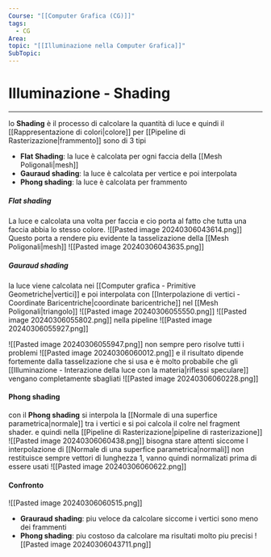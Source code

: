 ```yaml
---
Course: "[[Computer Grafica (CG)]]"
tags:
  - CG
Area: 
topic: "[[Illuminazione nella Computer Grafica]]"
SubTopic:
---
```


# Illuminazione - Shading
---
lo __Shading__ è il processo di calcolare la quantità di luce e quindi il [[Rappresentazione di colori|colore]] per [[Pipeline di Rasterizazione|frammento]] sono di 3 tipi
- __Flat Shading__: la luce è calcolata per ogni faccia della [[Mesh Poligonali|mesh]]
- __Gauraud shading__: la luce è calcolata per vertice e poi interpolata
- __Phong shading__: la luce è calcolata per frammento


##### Flat shading
La luce e calcolata una volta per faccia e cio porta al fatto che tutta una faccia abbia lo stesso colore.
![[Pasted image 20240306043614.png]]
Questo porta a rendere piu evidente la tasselizazione della [[Mesh Poligonali|mesh]]
![[Pasted image 20240306043635.png]]

##### Gauraud shading
la luce viene calcolata nei [[Computer grafica - Primitive Geometriche|vertici]] e poi interpolata con [[Interpolazione di vertici - Coordinate Baricentriche|coordinate baricentriche]] nel [[Mesh Poligonali|triangolo]]
![[Pasted image 20240306055550.png]]
![[Pasted image 20240306055802.png]]
nella pipeline 
![[Pasted image 20240306055927.png]]

![[Pasted image 20240306055947.png]]
non sempre pero risolve tutti i problemi 
![[Pasted image 20240306060012.png]]
e il risultato dipende fortemente dalla tasselizazione che si usa e è molto probabile che gli [[Illuminazione - Interazione della luce con la materia|riflessi speculare]] vengano completamente sbagliati
![[Pasted image 20240306060228.png]]



#### Phong shading
con il __Phong shading__ si interpola la [[Normale di una superfice parametrica|normale]] tra i vertici e si poi calcola il colre nel fragment shader.
e quindi nella [[Pipeline di Rasterizazione|pipeline di rasterizazione]]
![[Pasted image 20240306060438.png]]
bisogna stare attenti siccome l interpolazione di [[Normale di una superfice parametrica|normali]] non restituisce sempre vettori di lunghezza 1, vanno quindi normalizati prima di essere usati
![[Pasted image 20240306060622.png]]
#### Confronto

![[Pasted image 20240306060515.png]]
- __Grauraud shading__: piu veloce da calcolare siccome i vertici sono meno dei frammenti
- __Phong shading__: piu costoso da calcolare ma risultati molto piu precisi
![[Pasted image 20240306043711.png]]